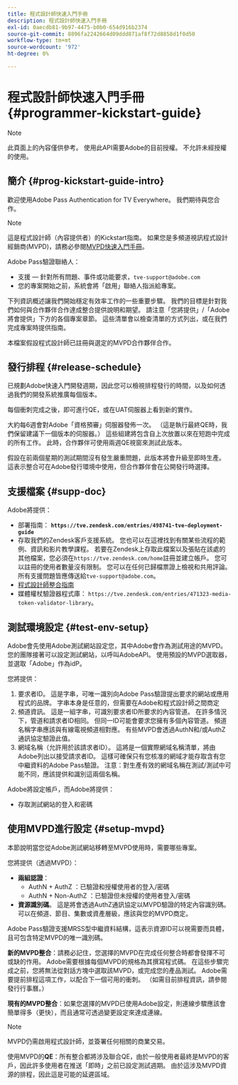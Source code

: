 ```yaml
---
title: 程式設計師快速入門手冊
description: 程式設計師快速入門手冊
exl-id: 0aecdb81-9b97-4475-b0b0-654d916b2374
source-git-commit: 8896fa2242664d09ddd871af8f72d8858d1f0d50
workflow-type: tm+mt
source-wordcount: '972'
ht-degree: 0%

---
```


# 程式設計師快速入門手冊 {#programmer-kickstart-guide}

>[!NOTE]
>
>此頁面上的內容僅供參考。 使用此API需要Adobe的目前授權。 不允許未經授權的使用。

## 簡介 {#prog-kickstart-guide-intro}

歡迎使用Adobe Pass Authentication for TV Everywhere。 我們期待與您合作。

>[!NOTE]
>
>這是程式設計師（內容提供者）的Kickstart指南。 如果您是多頻道視訊程式設計經銷商(MVPD)，請務必參閱[MVPD快速入門手冊](/help/authentication/mvpd-kickstart-guide.md)。


Adobe Pass驗證聯絡人：

* 支援 — 針對所有問題、事件或功能要求，`tve-support@adobe.com`
* 您的專案開始之前，系統會將「啟用」聯絡人指派給專案。

下列資訊概述讓我們開始穩定有效率工作的一些重要步驟。 我們的目標是針對我們如何與合作夥伴合作達成整合提供說明和期望。 請注意「您將提供」/「Adobe將會提供」下方的各個專案章節。 這些清單會以檢查清單的方式列出，或在我們完成專案時提供指南。

本檔案假設程式設計師已註冊與選定的MVPD合作夥伴合作。

## 發行排程 {#release-schedule}

已規劃Adobe快速入門開發週期，因此您可以檢視排程發行的時間，以及如何透過我們的開發系統推廣每個版本。

每個衝刺完成之後，即可進行QE，或在UAT伺服器上看到新的實作。

大約每6週會對Adobe「資格預審」伺服器發佈一次。 （這是執行最終QE時，我們保留建議下一個版本的伺服器。） 這些組建將包含自上次放置以來在短跑中完成的所有工作。 此時，合作夥伴可使用兩週QE視窗來測試此版本。

假設在前兩個星期的測試期間沒有發生嚴重問題，此版本將會升級至即時生產。 這表示整合可在Adobe發行環境中使用，但合作夥伴會在公開發行時選擇。

<!--For the latest release schedule information, see the Release Calendar.-->

## 支援檔案 {#supp-doc}

Adobe將提供：

* 部署指南： **`https://tve.zendesk.com/entries/498741-tve-deployment-guide`**
* 存取我們的Zendesk客戶支援系統。 您也可以在這裡找到有關某些流程的範例、資訊和影片教學課程。 若要在Zendesk上存取此檔案以及張貼在該處的其他檔案，您必須在`https://tve.zendesk.com/home`註冊並建立帳戶。 您可以註冊的使用者數量沒有限制。  您可以在任何已歸檔票證上檢視和共用評論。 所有支援問題皆應傳送給`tve-support@adobe.com`。
* [程式設計師整合指南](/help/authentication/programmer-integration-guide-overview.md)
* 媒體權杖驗證器程式庫： `https://tve.zendesk.com/entries/471323-media-token-validator-library`。

## 測試環境設定 {#test-env-setup}

Adobe會先使用Adobe測試網站設定您，其中Adobe會作為測試用途的MVPD。 您的團隊接著可以設定測試網站，以呼叫AdobeAPI。 使用預設的MVPD選取器，並選取「Adobe」作為idP。

您將提供：

1. 要求者ID。 這是字串，可唯一識別向Adobe Pass驗證提出要求的網站或應用程式的品牌。 字串本身是任意的，但需要在Adobe和程式設計師之間商定
1. 頻道資訊。 這是一組字串，可識別要求者ID所要求的內容管道。 在許多情況下，管道和請求者ID相同。 但同一ID可能會要求您擁有多個內容管道。 頻道名稱字串應該與有線電視頻道相對應。 有些MVPD會透過AuthN和/或AuthZ通訊協定驗證此值。
1. 網域名稱（允許用於該請求者ID）。 這將是一個實際網域名稱清單，將由Adobe列出以接受請求者ID。 這樣可確保只有您核准的網域才能存取含有您中繼資料的Adobe Pass驗證。 注意：對生產有效的網域名稱在測試/測試中可能不同，應該提供和識別這兩個名稱。

Adobe將設定帳戶，而Adobe將提供：

* 存取測試網站的登入和密碼

## 使用MVPD進行設定 {#setup-mvpd}

本節說明當您從Adobe測試網站移轉至MVPD使用時，需要哪些專案。

您將提供（透過MVPD）：

* **兩組認證**：
   * AuthN + AuthZ ：已驗證和授權使用者的登入/密碼
   * AuthN + Non-AuthZ ：已驗證但未授權的使用者登入/密碼
* **資源識別碼**。 這是將會透過AuthZ通訊協定以MVPD驗證的特定內容識別碼。 可以在頻道、節目、集數或資產層級，應該與您的MVPD商定。

Adobe Pass驗證支援MRSS型中繼資料結構，這表示資源ID可以視需要而具體，且可包含特定MVPD的唯一識別碼。

**新的MVPD整合**：請務必記住，您選擇的MVPD在完成任何整合時都會發揮不可或缺的作用。 Adobe需要根據每個MVPD的規格為其撰寫程式碼。 在這些步驟完成之前，您將無法從對話方塊中選取該MVPD，或完成您的產品測試。 Adobe需要提前排程這項工作，以配合下一個可用的衝刺。 （如需目前排程資訊，請參閱發行行事曆。）

**現有的MVPD整合**：如果您選擇的MVPD已使用Adobe設定，則連線步驟應該會簡單得多（更快），而且通常可透過變更設定來達成連線。

>[!NOTE]
>
>MVPD仍需啟用程式設計師，並簽署任何相關的商業交易。

使用MVPD的&#x200B;**QE**：所有整合都將涉及聯合QE，由於一般使用者最終是MVPD的客戶，因此許多使用者在推送「即時」之前已設定測試週期。 由於這涉及MVPD資源的排程，因此這是可能的延遲區域。

<!--
>[RELATEDINFORMATION]
>[MVPD Kickstart Guide](help\authentication\mvpd-kickstart-guide.md)
-->
